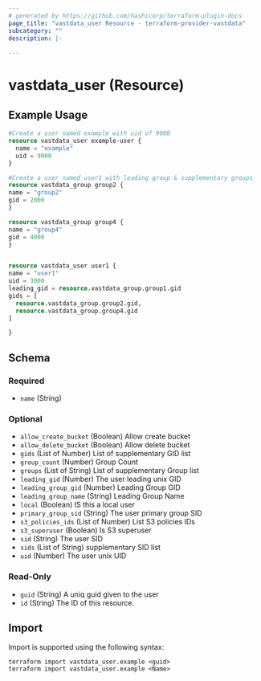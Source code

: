 ```yaml
---
# generated by https://github.com/hashicorp/terraform-plugin-docs
page_title: "vastdata_user Resource - terraform-provider-vastdata"
subcategory: ""
description: |-
  
---
```


# vastdata_user (Resource)



## Example Usage

```terraform
#Create a user named example with uid of 9000
resource vastdata_user example-user {
  name = "example"
  uid = 9000
}

#Create a user named user1 with leading group & supplementary groups
resource vastdata_group group2 {
name = "group2"
gid = 2000
}

resource vastdata_group group4 {
name = "group4"
gid = 4000
}


resource vastdata_user user1 {
name = "user1"
uid = 3000
leading_gid = resource.vastdata_group.group1.gid
gids = [
  resource.vastdata_group.group2.gid,
  resource.vastdata_group.group4.gid
]

}
```

<!-- schema generated by tfplugindocs -->
## Schema

### Required

- `name` (String)

### Optional

- `allow_create_bucket` (Boolean) Allow create bucket
- `allow_delete_bucket` (Boolean) Allow delete bucket
- `gids` (List of Number) List of supplementary GID list
- `group_count` (Number) Group Count
- `groups` (List of String) List of supplementary Group list
- `leading_gid` (Number) The user leading unix GID
- `leading_group_gid` (Number) Leading Group GID
- `leading_group_name` (String) Leading Group Name
- `local` (Boolean) IS this a local user
- `primary_group_sid` (String) The user primary group SID
- `s3_policies_ids` (List of Number) List S3 policies IDs
- `s3_superuser` (Boolean) Is S3 superuser
- `sid` (String) The user SID
- `sids` (List of String) supplementary SID list
- `uid` (Number) The user unix UID

### Read-Only

- `guid` (String) A uniq guid given to the user
- `id` (String) The ID of this resource.

## Import

Import is supported using the following syntax:

```shell
terraform import vastdata_user.example <guid>
terraform import vastdata_user.example <Name>
```
